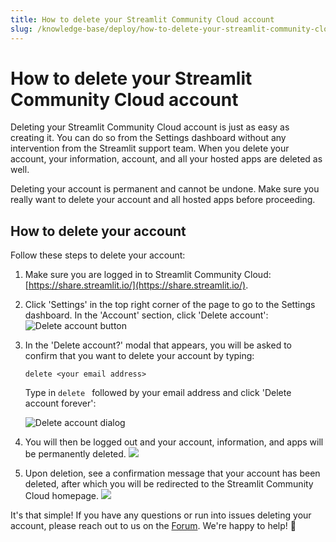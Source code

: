 ```yaml
---
title: How to delete your Streamlit Community Cloud account
slug: /knowledge-base/deploy/how-to-delete-your-streamlit-community-cloud-account
---
```


# How to delete your Streamlit Community Cloud account

Deleting your Streamlit Community Cloud account is just as easy as creating it. You can do so from the Settings dashboard without any intervention from the Streamlit support team. When you delete your account, your information, account, and all your hosted apps are deleted as well.

<Warning>

Deleting your account is permanent and cannot be undone. Make sure you really want to delete your account and all hosted apps before proceeding.

</Warning>

## How to delete your account

Follow these steps to delete your account:

1. Make sure you are logged in to Streamlit Community Cloud: [https://share.streamlit.io/](https://share.streamlit.io/).
2. Click 'Settings' in the top right corner of the page to go to the Settings dashboard. In the 'Account' section, click 'Delete account':
   <Image src="/images/streamlit-community-cloud/delete-account.png" alt="Delete account button" clean />
3. In the 'Delete account?' modal that appears, you will be asked to confirm that you want to delete your account by typing:

   ```
   delete <your email address>
   ```

   Type in `delete ` followed by your email address and click 'Delete account forever':

   <Image src="/images/streamlit-community-cloud/delete-account-dialog.png" alt="Delete account dialog" clean />

4. You will then be logged out and your account, information, and apps will be permanently deleted.
   <Image src="/images/streamlit-community-cloud/deleting-account.png" />
5. Upon deletion, see a confirmation message that your account has been deleted, after which you will be redirected to the Streamlit Community Cloud homepage.
   <Image src="/images/streamlit-community-cloud/account-deleted.png" />

It's that simple! If you have any questions or run into issues deleting your account, please reach out to us on the [Forum](https://discuss.streamlit.io/c/community-cloud/13). We're happy to help! 🎈
